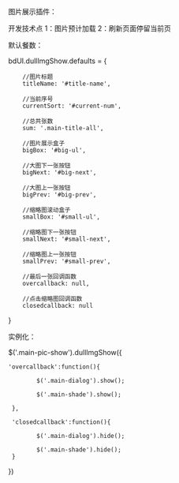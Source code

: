 图片展示插件：

开发技术点 1：图片预计加载     2：刷新页面停留当前页
           
默认餐数：
       
bdUI.dullImgShow.defaults = {

		//图片标题
		titleName: '#title-name',
		
		//当前序号
		currentSort: '#current-num',
		
		//总共张数
		sum: '.main-title-all',
		
		//图片展示盒子
		bigBox: '#big-ul',
		
		//大图下一张按钮
		bigNext: '#big-next',
		
		//大图上一张按钮
		bigPrev: '#big-prev',
		
		//缩略图滚动盒子
		smallBox: '#small-ul',
		
		//缩略图下一张按钮
		smallNext: '#small-next',
		
		//缩略图上一张按钮
		smallPrev: '#small-prev',
		
		//最后一张回调函数
		overcallback: null,
		
		//点击缩略图回调函数
		closedcallback: null
}

实例化：


$('.main-pic-show').dullImgShow({

    'overcallback':function(){
    
     		$('.main-dialog').show();
     		
     		$('.main-shade').show();
     		
     },
     
     'closedcallback':function(){
     
        	$('.main-dialog').hide();
        	
        	$('.main-shade').hide();        	
     }
})
